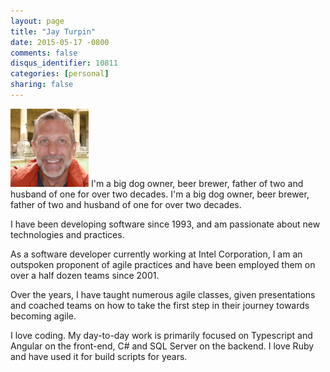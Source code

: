 ```yaml
---
layout: page
title: "Jay Turpin"
date: 2015-05-17 -0800
comments: false
disqus_identifier: 10811
categories: [personal]
sharing: false
---
```


<img src="/images/JayTurpin-300x300.jpg" height="125" width="125" class="pull-left"> I'm a big dog owner, beer brewer, father of two and husband of one for over two decades.
I'm a big dog owner, beer brewer, father of two and husband of one for over two decades. 

I have been developing software since 1993, and am passionate about new technologies and practices. 

As a software developer currently working at Intel Corporation, I am an outspoken proponent of agile practices and have been employed them on over a half dozen teams since 2001. 

Over the years, I have taught numerous agile classes, given presentations and coached teams on how to take the first step in their journey towards becoming agile.

I love coding. My day-to-day work is primarily focused on Typescript and Angular on the front-end, C# and SQL Server on the backend. I love Ruby and have used it for build scripts for years.